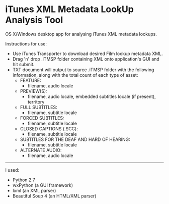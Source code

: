 # iTunes XML Metadata LookUp Analysis Tool
OS X/Windows desktop app for analysing iTunes XML metadata lookups.

Instructions for use:
- Use iTunes Transporter to download desired Film lookup metadata XML.
- Drag 'n' drop .iTMSP folder containing XML onto application's GUI and hit submit.
- TXT document will output to source .iTMSP folder with the following information, along with the total count of each type of asset:
    - FEATURE:
      - filename, audio locale
    - PREVIEW(S):
      - filename, audio locale, embedded subtitles locale (if present), territory
    - FULL SUBTITLES:
      - filename, subtitle locale
    - FORCED SUBTITLES:
      - filename, subtitle locale
    - CLOSED CAPTIONS (.SCC):
      - filename, subtitle locale
    - SUBTITLES FOR THE DEAF AND HARD OF HEARING:
      - filename, subtitle locale
    - ALTERNATE AUDIO:
      - filename, audio locale

---
I used:
- Python 2.7
- wxPython (a GUI framework)
- lxml (an XML parser)
- Beautiful Soup 4 (an HTML/XML parser)
